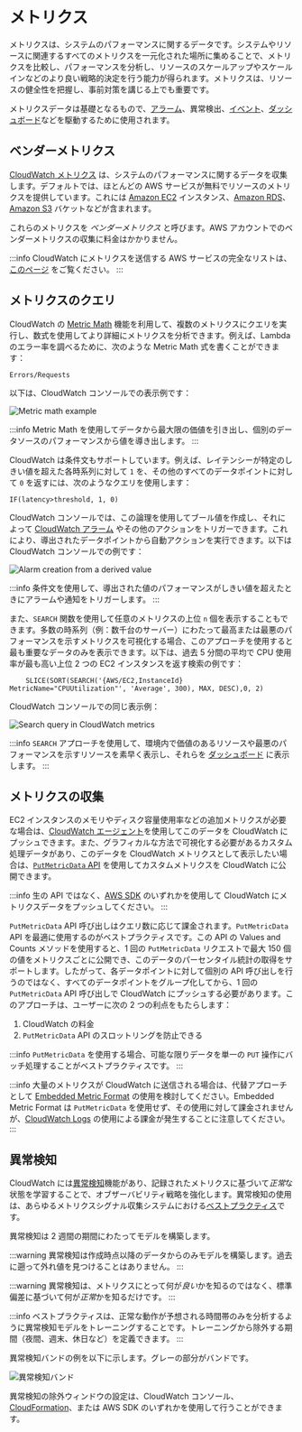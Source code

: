 # メトリクス

メトリクスは、システムのパフォーマンスに関するデータです。システムやリソースに関連するすべてのメトリクスを一元化された場所に集めることで、メトリクスを比較し、パフォーマンスを分析し、リソースのスケールアップやスケールインなどのより良い戦略的決定を行う能力が得られます。メトリクスは、リソースの健全性を把握し、事前対策を講じる上でも重要です。

メトリクスデータは基礎となるもので、[アラーム](../signals/alarms/)、異常検出、[イベント](../signals/events/)、[ダッシュボード](../tools/dashboards)などを駆動するために使用されます。



## ベンダーメトリクス

[CloudWatch メトリクス](https://docs.aws.amazon.com/ja_jp/AmazonCloudWatch/latest/monitoring/working_with_metrics.html) は、システムのパフォーマンスに関するデータを収集します。デフォルトでは、ほとんどの AWS サービスが無料でリソースのメトリクスを提供しています。これには [Amazon EC2](https://aws.amazon.com/jp/ec2/) インスタンス、[Amazon RDS](https://aws.amazon.com/jp/rds/)、[Amazon S3](https://aws.amazon.com/jp/s3/) バケットなどが含まれます。

これらのメトリクスを *ベンダーメトリクス* と呼びます。AWS アカウントでのベンダーメトリクスの収集に料金はかかりません。

:::info
CloudWatch にメトリクスを送信する AWS サービスの完全なリストは、[このページ](https://docs.aws.amazon.com/ja_jp/AmazonCloudWatch/latest/monitoring/aws-services-cloudwatch-metrics.html) をご覧ください。
:::



## メトリクスのクエリ

CloudWatch の [Metric Math](https://docs.aws.amazon.com/ja_jp/AmazonCloudWatch/latest/monitoring/using-metric-math.html) 機能を利用して、複数のメトリクスにクエリを実行し、数式を使用してより詳細にメトリクスを分析できます。例えば、Lambda のエラー率を調べるために、次のような Metric Math 式を書くことができます：

	Errors/Requests

以下は、CloudWatch コンソールでの表示例です：

![Metric math example](../images/metrics1.png)

:::info
	Metric Math を使用してデータから最大限の価値を引き出し、個別のデータソースのパフォーマンスから値を導き出します。
:::

CloudWatch は条件文もサポートしています。例えば、レイテンシーが特定のしきい値を超えた各時系列に対して `1` を、その他のすべてのデータポイントに対して `0` を返すには、次のようなクエリを使用します：

	IF(latency>threshold, 1, 0)

CloudWatch コンソールでは、この論理を使用してブール値を作成し、それによって [CloudWatch アラーム](../tools/alarms) やその他のアクションをトリガーできます。これにより、導出されたデータポイントから自動アクションを実行できます。以下は CloudWatch コンソールでの例です：

![Alarm creation from a derived value](../images/metrics2.png)

:::info
	条件文を使用して、導出された値のパフォーマンスがしきい値を超えたときにアラームや通知をトリガーします。
:::

また、`SEARCH` 関数を使用して任意のメトリクスの上位 `n` 個を表示することもできます。多数の時系列（例：数千台のサーバー）にわたって最高または最悪のパフォーマンスを示すメトリクスを可視化する場合、このアプローチを使用すると最も重要なデータのみを表示できます。以下は、過去 5 分間の平均で CPU 使用率が最も高い上位 2 つの EC2 インスタンスを返す検索の例です：

```
	SLICE(SORT(SEARCH('{AWS/EC2,InstanceId} MetricName="CPUUtilization"', 'Average', 300), MAX, DESC),0, 2)
```

CloudWatch コンソールでの同じ表示例：

![Search query in CloudWatch metrics](../images/metrics3.png)

:::info
	`SEARCH` アプローチを使用して、環境内で価値のあるリソースや最悪のパフォーマンスを示すリソースを素早く表示し、それらを [ダッシュボード](../tools/dashboards) に表示します。
:::



## メトリクスの収集

EC2 インスタンスのメモリやディスク容量使用率などの追加メトリクスが必要な場合は、[CloudWatch エージェント](../tools/cloudwatch_agent/)を使用してこのデータを CloudWatch にプッシュできます。また、グラフィカルな方法で可視化する必要があるカスタム処理データがあり、このデータを CloudWatch メトリクスとして表示したい場合は、[`PutMetricData` API](https://docs.aws.amazon.com/ja_jp/AmazonCloudWatch/latest/APIReference/API_PutMetricData.html) を使用してカスタムメトリクスを CloudWatch に公開できます。

:::info
	生の API ではなく、[AWS SDK](https://aws.amazon.com/jp/developer/tools/) のいずれかを使用して CloudWatch にメトリクスデータをプッシュしてください。
:::

`PutMetricData` API 呼び出しはクエリ数に応じて課金されます。`PutMetricData` API を最適に使用するのがベストプラクティスです。この API の Values and Counts メソッドを使用すると、1 回の `PutMetricData` リクエストで最大 150 個の値をメトリクスごとに公開でき、このデータのパーセンタイル統計の取得をサポートします。したがって、各データポイントに対して個別の API 呼び出しを行うのではなく、すべてのデータポイントをグループ化してから、1 回の `PutMetricData` API 呼び出しで CloudWatch にプッシュする必要があります。このアプローチは、ユーザーに次の 2 つの利点をもたらします：

1. CloudWatch の料金
1. `PutMetricData` API のスロットリングを防止できる

:::info
	`PutMetricData` を使用する場合、可能な限りデータを単一の `PUT` 操作にバッチ処理することがベストプラクティスです。
:::

:::info
	大量のメトリクスが CloudWatch に送信される場合は、代替アプローチとして [Embedded Metric Format](https://docs.aws.amazon.com/ja_jp/AmazonCloudWatch/latest/monitoring/CloudWatch_Embedded_Metric_Format_Manual.html) の使用を検討してください。Embedded Metric Format は `PutMetricData` を使用せず、その使用に対して課金されませんが、[CloudWatch Logs](../tools/logs/) の使用による課金が発生することに注意してください。
:::



## 異常検知

CloudWatch には[異常検知](https://docs.aws.amazon.com/ja_jp/AmazonCloudWatch/latest/monitoring/CloudWatch_Anomaly_Detection.html)機能があり、記録されたメトリクスに基づいて*正常*な状態を学習することで、オブザーバビリティ戦略を強化します。異常検知の使用は、あらゆるメトリクスシグナル収集システムにおける[ベストプラクティス](../signals/metrics/#use-anomaly-detection-algorithms)です。

異常検知は 2 週間の期間にわたってモデルを構築します。

:::warning
異常検知は作成時点以降のデータからのみモデルを構築します。過去に遡って外れ値を見つけることはありません。
:::

:::warning
異常検知は、メトリクスにとって何が*良い*かを知るのではなく、標準偏差に基づいて何が*正常*かを知るだけです。
:::

:::info
ベストプラクティスは、正常な動作が予想される時間帯のみを分析するように異常検知モデルをトレーニングすることです。トレーニングから除外する期間（夜間、週末、休日など）を定義できます。
:::

異常検知バンドの例を以下に示します。グレーの部分がバンドです。

![異常検知バンド](../images/metrics4.png)

異常検知の除外ウィンドウの設定は、CloudWatch コンソール、[CloudFormation](https://docs.aws.amazon.com/ja_jp/AWSCloudFormation/latest/UserGuide/aws-properties-cloudwatch-anomalydetector-configuration.html)、または AWS SDK のいずれかを使用して行うことができます。
